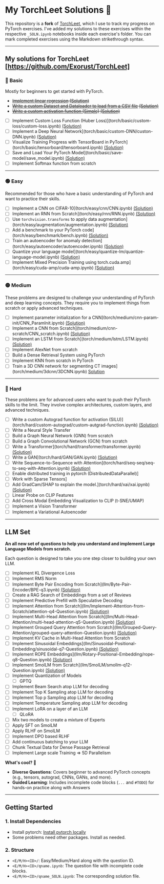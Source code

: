 
# My TorchLeet Solutions 🚀

This repository is a **fork** of [TorchLeet](https://github.com/Exorust/TorchLeet), which I use to track my progress on PyTorch exercises. I've added my solutions to these exercises within the respective `_SOLN.ipynb` notebooks inside each exercise's folder. You can mark completed exercises using the Markdown strikethrough syntax.

---

## My solutions for TorchLeet [https://github.com/Exorust/TorchLeet]

### 🔵 Basic
Mostly for beginners to get started with PyTorch.

- ~~[Implement linear regression](torch/basic/lin-regression/lin-regression.ipynb) [(Solution)](torch/basic/lin-regression/lin-regression_SOLN.ipynb)~~
- ~~[Write a custom Dataset and Dataloader to load from a CSV file](torch/basic/custom-dataset/custom-dataset.ipynb) [(Solution)](torch/basic/custom-dataset/custom-dataset_SOLN.ipynb)~~
- ~~[Write a custom activation function (Simple)](torch/basic/custom-activation/custom-activation.ipynb) [(Solution)](torch/basic/custom-activation/custom-activation_SOLN.ipynb)~~
- [ ] Implement Custom Loss Function (Huber Loss)](torch/basic/custom-loss/custom-loss.ipynb) [(Solution)](torch/basic/custom-loss/custom-loss_SOLN.ipynb)
- [ ] Implement a Deep Neural Network](torch/basic/custom-DNN/custon-DNN.ipynb) [(Solution)](torch/basic/custom-DNN/custon-DNN_SOLN.ipynb)
- [ ] Visualize Training Progress with TensorBoard in PyTorch](torch/basic/tensorboard/tensorboard.ipynb) [(Solution)](torch/basic/tensorboard/tensorboard_SOLN.ipynb)
- [ ] Save and Load Your PyTorch Model](torch/basic/save-model/save_model.ipynb) [(Solution)](torch/basic/save-model/save_model_SOLN.ipynb)
- [ ] Implement Softmax function from scratch

---

### 🟢 Easy
Recommended for those who have a basic understanding of PyTorch and want to practice their skills.

- [ ] Implement a CNN on CIFAR-10](torch/easy/cnn/CNN.ipynb) [(Solution)](torch/easy/cnn/CNN_SOLN.ipynb)
- [ ] Implement an RNN from Scratch](torch/easy/rnn/RNN.ipynb) [(Solution)](torch/easy/rnn/RNN_SOLN.ipynb)
- [ ] Use `torchvision.transforms` to apply data augmentation](torch/easy/augmentation/augmentation.ipynb) [(Solution)](torch/easy/augmentation/augmentation_SOLN.ipynb)
- [ ] Add a benchmark to your PyTorch code](torch/easy/benchmark/bench.ipynb) [(Solution)](torch/easy/benchmark/bench_SOLN.ipynb)
- [ ] Train an autoencoder for anomaly detection](torch/easy/autoencoder/autoencoder.ipynb) [(Solution)](torch/easy/autoencoder/autoencoder_SOLN.ipynb)
- [ ] Quantize your language model](torch/easy/quantize-lm/quantize-language-model.ipynb) [(Solution)](torch/easy/quantize-lm/quantize-language-model_SOLN.ipynb)
- [ ] Implement Mixed Precision Training using torch.cuda.amp](torch/easy/cuda-amp/cuda-amp.ipynb) [(Solution)](torch/easy/cuda-amp/cuda-amp_SOLN.ipynb)

---

### 🟡 Medium
These problems are designed to challenge your understanding of PyTorch and deep learning concepts. They require you to implement things from scratch or apply advanced techniques.

- [ ] Implement parameter initialization for a CNN](torch/medium/cnn-param-init/CNN_ParamInit.ipynb) [(Solution)](torch/medium/cnn-param-init/CNN_ParamInit_SOLN.ipynb)
- [ ] Implement a CNN from Scratch](torch/medium/cnn-scratch/CNN_scratch.ipynb) [(Solution)](torch/medium/cnn-scratch/CNN_scratch_SOLN.ipynb)
- [ ] Implement an LSTM from Scratch](torch/medium/lstm/LSTM.ipynb) [(Solution)](torch/medium/lstm/LSTM_SOLN.ipynb)
- [ ] Implement AlexNet from scratch
- [ ] Build a Dense Retrieval System using PyTorch
- [ ] Implement KNN from scratch in PyTorch
- [ ] Train a 3D CNN network for segmenting CT images](torch/medium/3dcnn/3DCNN.ipynb) [Solution](torch/medium/3dcnn/3DCNN_SOLN.ipynb)

---

### 🔴 Hard
These problems are for advanced users who want to push their PyTorch skills to the limit. They involve complex architectures, custom layers, and advanced techniques.

- [ ] Write a custom Autograd function for activation (SILU)](torch/hard/custom-autograd/custom-autgrad-function.ipynb) [(Solution)](torch/hard/custom-autograd/custom-autgrad-function_SOLN.ipynb)
- [ ] Write a Neural Style Transfer
- [ ] Build a Graph Neural Network (GNN) from scratch
- [ ] Build a Graph Convolutional Network (GCN) from scratch
- [ ] Write a Transformer](torch/hard/transformer/transformer.ipynb) [(Solution)](torch/hard/transformer/transformer_SOLN.ipynb)
- [ ] Write a GAN](torch/hard/GAN/GAN.ipynb) [(Solution)](torch/hard/GAN/GAN_SOLN.ipynb)
- [ ] Write Sequence-to-Sequence with Attention](torch/hard/seq-seq/seq-to-seq-with-Attention.ipynb) [(Solution)](torch/hard/seq-seq/seq-to-seq-with-Attention_SOLN.ipynb)
- [ ] Enable distributed training in pytorch (DistributedDataParallel)]
- [ ] Work with Sparse Tensors]
- [ ] Add GradCam/SHAP to explain the model.](torch/hard/xai/xai.ipynb) [(Solution)](torch/hard/xai/xai_SOLN.ipynb)
- [ ] Linear Probe on CLIP Features
- [ ] Add Cross Modal Embedding Visualization to CLIP (t-SNE/UMAP)
- [ ] Implement a Vision Transformer
- [ ] Implement a Variational Autoencoder

---

## LLM Set

**An all new set of questions to help you understand and implement Large Language Models from scratch.**

Each question is designed to take you one step closer to building your own LLM.

- [ ] Implement KL Divergence Loss
- [ ] Implement RMS Norm
- [ ] Implement Byte Pair Encoding from Scratch](llm/Byte-Pair-Encoder/BPE-q3.ipynb) [(Solution)](llm/Byte-Pair-Encoder/BPE-q3.ipynb)
- [ ] Create a RAG Search of Embeddings from a set of Reviews
- [ ] Implement Predictive Prefill with Speculative Decoding
- [ ] Implement Attention from Scratch](llm/Implement-Attention-from-Scratch/attention-q4-Question.ipynb) [(Solution)](llm/Implement-Attention-from-Scratch/attention-q4.ipynb)
- [ ] Implement Multi-Head Attention from Scratch](llm/Multi-Head-Attention/multi-head-attention-q5-Question.ipynb) [(Solution)](llm/Multi-Head-Attention/multi-head-attention-q5.ipynb)
- [ ] Implement Grouped Query Attention from Scratch](llm/Grouped-Query-Attention/grouped-query-attention-Question.ipynb) [(Solution)](llm/Grouped-Query-Attention/grouped-query-attention.ipynb)
- [ ] Implement KV Cache in Multi-Head Attention from Scratch
- [ ] Implement Sinusoidal Embeddings](llm/Sinusoidal-Positional-Embedding/sinusoidal-q7-Question.ipynb) [(Solution)](llm/Sinusoidal-Positional-Embedding/sinusoidal-q7.ipynb)
- [ ] Implement ROPE Embeddings](llm/Rotary-Positional-Embedding/rope-q8-Question.ipynb) [(Solution)](llm/Rotary-Positional-Embedding/rope-q8.ipynb)
- [ ] Implement SmolLM from Scratch](llm/SmolLM/smollm-q12-Question.ipynb) [(Solution)](llm/SmolLM/smollm-q12.ipynb)
- [ ] Implement Quantization of Models
    - [ ] GPTQ
- [ ] Implement Beam Search atop LLM for decoding
- [ ] Implement Top K Sampling atop LLM for decoding
- [ ] Implement Top p Sampling atop LLM for decoding
- [ ] Implement Temperature Sampling atop LLM for decoding
- [ ] Implement LoRA on a layer of an LLM
    - [ ] QLoRA
- [ ] Mix two models to create a mixture of Experts
- [ ] Apply SFT on SmolLM
- [ ] Apply RLHF on SmolLM
- [ ] Implement DPO based RLHF
- [ ] Add continuous batching to your LLM
- [ ] Chunk Textual Data for Dense Passage Retrieval
- [ ] Implement Large scale Training => 5D Parallelism

**What's cool? 🚀**
- **Diverse Questions**: Covers beginner to advanced PyTorch concepts (e.g., tensors, autograd, CNNs, GANs, and more).
- **Guided Learning**: Includes incomplete code blocks (`...` and `#TODO`) for hands-on practice along with Answers

---

## Getting Started

### 1. Install Dependencies
- Install pytorch: [Install pytorch locally](https://pytorch.org/get-started/locally/)
- Some problems need other packages. Install as needed.

### 2. Structure
- `<E/M/H><ID>/`: Easy/Medium/Hard along with the question ID.
- `<E/M/H><ID>/qname.ipynb`: The question file with incomplete code blocks.
- `<E/M/H><ID>/qname_SOLN.ipynb`: The corresponding solution file.



